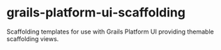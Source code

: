 grails-platform-ui-scaffolding
==============================

Scaffolding templates for use with Grails Platform UI providing themable scaffolding views.